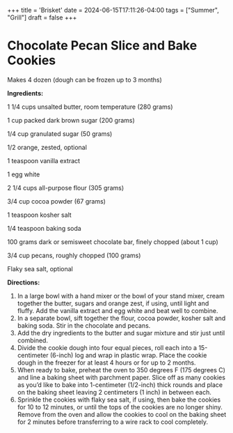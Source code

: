 +++
title = 'Brisket'
date = 2024-06-15T17:11:26-04:00
tags = ["Summer", "Grill"]
draft = false
+++
# Chocolate Pecan Slice and Bake Cookies

Makes 4 dozen (dough can be frozen up to 3 months)

**Ingredients:**

1 1/4 cups unsalted butter, room temperature (280 grams)

1 cup packed dark brown sugar (200 grams)

1/4 cup granulated sugar (50 grams)

1/2 orange, zested, optional

1 teaspoon vanilla extract

1 egg white

2 1/4 cups all-purpose flour (305 grams)

3/4 cup cocoa powder (67 grams)

1 teaspoon kosher salt

1/4 teaspoon baking soda

100 grams dark or semisweet chocolate bar, finely chopped (about 1 cup)

3/4 cup pecans, roughly chopped (100 grams)

Flaky sea salt, optional

**Directions:**

1. In a large bowl with a hand mixer or the bowl of your stand mixer, cream together the butter, sugars and orange zest, if using, until light and fluffy. Add the vanilla extract and egg white and beat well to combine.
2. In a separate bowl, sift together the flour, cocoa powder, kosher salt and baking soda. Stir in the chocolate and pecans.
3. Add the dry ingredients to the butter and sugar mixture and stir just until combined.
4. Divide the cookie dough into four equal pieces, roll each into a 15-centimeter (6-inch) log and wrap in plastic wrap. Place the cookie dough in the freezer for at least 4 hours or for up to 2 months.
5. When ready to bake, preheat the oven to 350 degrees F (175 degrees C) and line a baking sheet with parchment paper. Slice off as many cookies as you’d like to bake into 1-centimeter (1/2-inch) thick rounds and place on the baking sheet leaving 2 centimeters (1 inch) in between each.
6. Sprinkle the cookies with flaky sea salt, if using, then bake the cookies for 10 to 12 minutes, or until the tops of the cookies are no longer shiny. Remove from the oven and allow the cookies to cool on the baking sheet for 2 minutes before transferring to a wire rack to cool completely.
